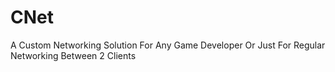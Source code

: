 # CNet
A Custom Networking Solution For Any Game Developer Or Just For Regular Networking Between 2 Clients

